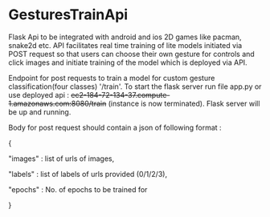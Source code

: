 # GesturesTrainApi

Flask Api to be integrated with android and ios 2D games like pacman, snake2d etc. API facilitates real time training of lite models initiated via POST request so that users can choose their own gesture for controls and click images and initiate training of the model which is deployed via API. 



Endpoint for post requests to train a model for custom gesture classification(four classes) '/train'. 
To start the flask server run file app.py or use deployed api : ~~ec2-184-72-134-37.compute-1.amazonaws.com:8080/train~~ (instance is now terminated). Flask server will be up and running.

Body for post request should contain a json of following format : 

{

  "images" : list of urls of images,
  
  "labels" : list of labels of urls provided (0/1/2/3),
  
  "epochs" : No. of epochs to be trained for
  
}
